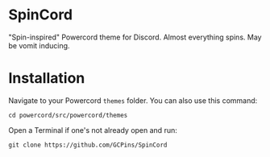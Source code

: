 # SpinCord
"Spin-inspired" Powercord theme for Discord. Almost everything spins. May be vomit inducing.

# Installation 
Navigate to your Powercord `themes` folder. You can also use this command: 
```
cd powercord/src/powercord/themes
```
Open a Terminal if one's not already open and run:
```
git clone https://github.com/GCPins/SpinCord
```